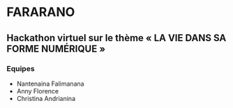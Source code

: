 # FARARANO

## Hackathon virtuel sur le thème « LA VIE DANS SA FORME NUMÉRIQUE »

### Equipes
* Nantenaina Falimanana
* Anny Florence 
* Christina Andrianina
